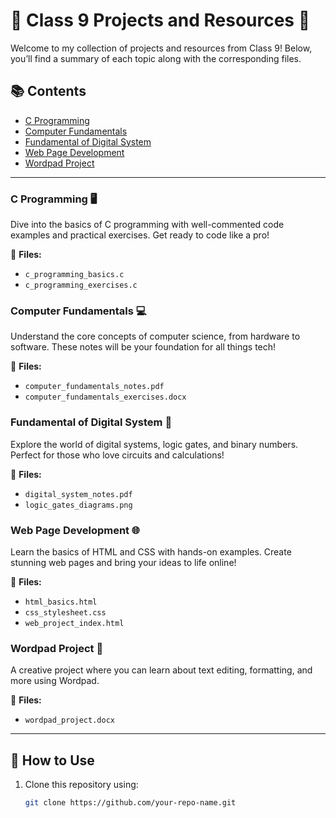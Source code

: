 # 🌟 Class 9 Projects and Resources 🌟

Welcome to my collection of projects and resources from Class 9! Below, you’ll find a summary of each topic along with the corresponding files.

## 📚 Contents

- [C Programming](#c-programming)
- [Computer Fundamentals](#computer-fundamentals)
- [Fundamental of Digital System](#fundamental-of-digital-system)
- [Web Page Development](#web-page-development)
- [Wordpad Project](#wordpad-project)

---

### C Programming 🖥️
Dive into the basics of C programming with well-commented code examples and practical exercises. Get ready to code like a pro!

🔗 **Files:**
- `c_programming_basics.c`
- `c_programming_exercises.c`

### Computer Fundamentals 💻
Understand the core concepts of computer science, from hardware to software. These notes will be your foundation for all things tech!

🔗 **Files:**
- `computer_fundamentals_notes.pdf`
- `computer_fundamentals_exercises.docx`

### Fundamental of Digital System 🔢
Explore the world of digital systems, logic gates, and binary numbers. Perfect for those who love circuits and calculations!

🔗 **Files:**
- `digital_system_notes.pdf`
- `logic_gates_diagrams.png`

### Web Page Development 🌐
Learn the basics of HTML and CSS with hands-on examples. Create stunning web pages and bring your ideas to life online!

🔗 **Files:**
- `html_basics.html`
- `css_stylesheet.css`
- `web_project_index.html`

### Wordpad Project 📝
A creative project where you can learn about text editing, formatting, and more using Wordpad.

🔗 **Files:**
- `wordpad_project.docx`

---

## 🚀 How to Use

1. Clone this repository using:
   ```bash
   git clone https://github.com/your-repo-name.git
